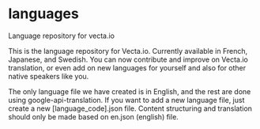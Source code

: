 # languages
Language repository for vecta.io

This is the language repository for Vecta.io. Currently available in French, Japanese, and Swedish. You can now contribute and improve on Vecta.io translation, or even add on new languages for yourself and also for other native speakers like you.

The only language file we have created is in English, and the rest are done using google-api-translation. If you want to add a new language file, just create a new [language_code].json file. Content structuring and translation should only be made based on en.json (english) file.
